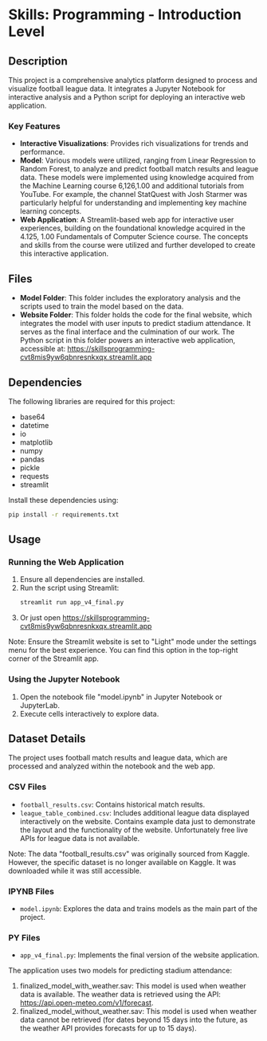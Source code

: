 
# Skills: Programming - Introduction Level

## Description
This project is a comprehensive analytics platform designed to process and visualize football league data. It integrates a Jupyter Notebook for interactive analysis and a Python script for deploying an interactive web application.

### Key Features
- **Interactive Visualizations**: Provides rich visualizations for trends and performance.
- **Model**: Various models were utilized, ranging from Linear Regression to Random Forest, to analyze and predict football match results and league data. These models were implemented using knowledge acquired from the Machine Learning course 6,126,1.00 and additional tutorials from YouTube. For example, the channel StatQuest with Josh Starmer was particularly helpful for understanding and implementing key machine learning concepts.
- **Web Application**: A Streamlit-based web app for interactive user experiences, building on the foundational knowledge acquired in the 4.125, 1.00 Fundamentals of Computer Science course. The concepts and skills from the course were utilized and further developed to create this interactive application.

## Files
- **Model Folder**: This folder includes the exploratory analysis and the scripts used to train the model based on the data.
- **Website Folder**: This folder holds the code for the final website, which integrates the model with user inputs to predict stadium attendance. It serves as the final interface and the culmination of our work. The Python script in this folder powers an interactive web application, accessible at: https://skillsprogramming-cvt8mis9yw6qbnresnkxqx.streamlit.app

## Dependencies
The following libraries are required for this project:
- base64
- datetime
- io
- matplotlib
- numpy
- pandas
- pickle
- requests
- streamlit

Install these dependencies using:
```bash
pip install -r requirements.txt
```

## Usage

### Running the Web Application
1. Ensure all dependencies are installed.
2. Run the script using Streamlit:
   ```bash
   streamlit run app_v4_final.py
   ```
3. Or just open https://skillsprogramming-cvt8mis9yw6qbnresnkxqx.streamlit.app

Note: Ensure the Streamlit website is set to "Light" mode under the settings menu for the best experience. You can find this option in the top-right corner of the Streamlit app.

### Using the Jupyter Notebook
1. Open the notebook file "model.ipynb" in Jupyter Notebook or JupyterLab.
2. Execute cells interactively to explore data.

## Dataset Details
The project uses football match results and league data, which are processed and analyzed within the notebook and the web app.

### CSV Files
- `football_results.csv`: Contains historical match results.
- `league_table_combined.csv`: Includes additional league data displayed interactively on the website. Contains example data just to demonstrate the layout and the functionality of the website. Unfortunately free live APIs for league data is not available.

Note: The data "football_results.csv" was originally sourced from Kaggle. However, the specific dataset is no longer available on Kaggle. It was downloaded while it was still accessible.

### IPYNB Files
- `model.ipynb`: Explores the data and trains models as the main part of the project.

### PY Files
- `app_v4_final.py`: Implements the final version of the website application.

The application uses two models for predicting stadium attendance:

1. finalized_model_with_weather.sav: This model is used when weather data is available. The weather data is retrieved using the API:
https://api.open-meteo.com/v1/forecast.
2. finalized_model_without_weather.sav: This model is used when weather data cannot be retrieved (for dates beyond 15 days into the future, as the weather API provides forecasts for up to 15 days).
